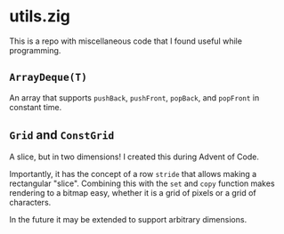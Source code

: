 # utils.zig

This is a repo with miscellaneous code that I found useful while programming.

## `ArrayDeque(T)`

An array that supports `pushBack`, `pushFront`, `popBack`, and `popFront` in constant time.

## `Grid` and `ConstGrid`

A slice, but in two dimensions! I created this during Advent of Code.

Importantly, it has the concept of a row `stride` that allows making a rectangular
"slice". Combining this with the `set` and `copy` function makes
rendering to a bitmap easy, whether it is a grid of pixels or a
grid of characters.

In the future it may be extended to support arbitrary dimensions.